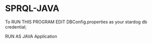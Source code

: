 # SPRQL-JAVA

To RUN THIS PROGRAM
EDIT DBConfig.properties as your stardog db credential;

RUN AS JAVA Application
